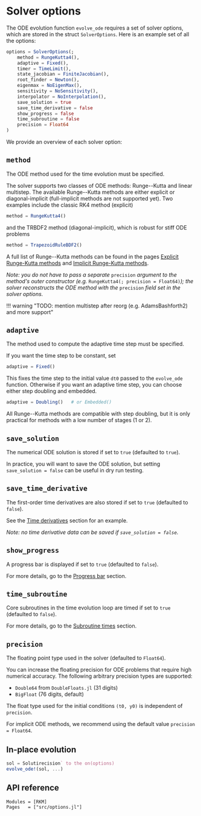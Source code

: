 
# Solver options

The ODE evolution function `evolve_ode` requires a set of solver options, which are stored in the struct `SolverOptions`. Here is an example set of all the options:

```julia
options = SolverOptions(;
    method = RungeKutta4(),
    adaptive = Fixed(),
    timer = TimeLimit(),
    state_jacobian = FiniteJacobian(),
    root_finder = Newton(),
    eigenmax = NoEigenMax(),
    sensitivity = NoSensitivity(),
    interpolator = NoInterpolation(),
    save_solution = true
    save_time_derivative = false
    show_progress = false
    time_subroutine = false
    precision = Float64
)
```

We provide an overview of each solver option:

## `method`

The ODE method used for the time evolution must be specified.

The solver supports two classes of ODE methods: Runge--Kutta and linear multistep. The available Runge--Kutta methods are either explicit or diagonal-implicit (full-implicit methods are not supported yet). Two examples include the classic RK4 method (explicit)

```julia
method = RungeKutta4()
```

and the TRBDF2 method (diagonal-implicit), which is robust for stiff ODE problems

```julia
method = TrapezoidRuleBDF2()
```

A full list of Runge--Kutta methods can be found in the pages [Explicit Runge-Kutta methods](methods/runge_kutta/explicit_runge_kutta.md) and [Implicit Runge-Kutta methods](methods/runge_kutta/implicit_runge_kutta.md).

*Note: you do not have to pass a separate* `precision` *argument to the method's outer constructor (e.g.* `RungeKutta4(; precision = Float64)`*); the solver reconstructs the ODE method with the*
`precision` *field set in the solver options.*

!!! warning "TODO: mention multistep after reorg (e.g. AdamsBashforth2) and more support"

## `adaptive`

The method used to compute the adaptive time step must be specified.

If you want the time step to be constant, set

```julia
adaptive = Fixed()
```

This fixes the time step to the initial value `dt0` passed to the `evolve_ode` function. Otherwise if you want an adaptive time step, you can choose either step doubling and embedded.

```julia
adaptive = Doubling()   # or Embedded()
```

All Runge--Kutta methods are compatible with step doubling, but it is only practical for methods with a low number of stages (1 or 2).

## `save_solution`

The numerical ODE solution is stored if set to `true` (defaulted to `true`).

In practice, you will want to save the ODE solution, but setting `save_solution = false` can be useful in dry run testing.

## `save_time_derivative`

The first-order time derivatives are also stored if set to `true` (defaulted to `false`).

See the [Time derivatives](solution/solution_data.md#Time-derivatives) section for an example.

*Note: no time derivative data can be saved if `save_solution = false`.*

## `show_progress`

A progress bar is displayed if set to `true` (defaulted to `false`).

For more details, go to the [Progress bar](monitor/monitor.md#Progress-bar) section.

## `time_subroutine`

Core subroutines in the time evolution loop are timed if set to `true` (defaulted to `false`).

For more details, go to the [Subroutine times](statistics.md#Subroutine-times) section.

## `precision`

The floating point type used in the solver (defaulted to `Float64`).

You can increase the floating precision for ODE problems that require high numerical accuracy. The following arbitrary precision types are supported:

- `Double64` from `DoubleFloats.jl` (31 digits)
- `BigFloat` (76 digits, default)

The float type used for the initial conditions `(t0, y0)` is independent of `precision`.

For implicit ODE methods, we recommend using the default value `precision = Float64`.

## In-place evolution

```julia
sol = Solutirecision` to the on(options)
evolve_ode!(sol, ...)
```
## API reference

```@autodocs
Modules = [RKM]
Pages   = ["src/options.jl"]
```